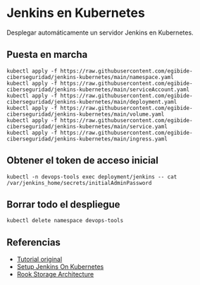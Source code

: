 # Jenkins en Kubernetes

Desplegar automáticamente un servidor Jenkins en Kubernetes.

## Puesta en marcha

```
kubectl apply -f https://raw.githubusercontent.com/egibide-ciberseguridad/jenkins-kubernetes/main/namespace.yaml
kubectl apply -f https://raw.githubusercontent.com/egibide-ciberseguridad/jenkins-kubernetes/main/serviceAccount.yaml
kubectl apply -f https://raw.githubusercontent.com/egibide-ciberseguridad/jenkins-kubernetes/main/deployment.yaml
kubectl apply -f https://raw.githubusercontent.com/egibide-ciberseguridad/jenkins-kubernetes/main/volume.yaml
kubectl apply -f https://raw.githubusercontent.com/egibide-ciberseguridad/jenkins-kubernetes/main/service.yaml
kubectl apply -f https://raw.githubusercontent.com/egibide-ciberseguridad/jenkins-kubernetes/main/ingress.yaml
```

## Obtener el token de acceso inicial

```
kubectl -n devops-tools exec deployment/jenkins -- cat /var/jenkins_home/secrets/initialAdminPassword
```

## Borrar todo el despliegue

```
kubectl delete namespace devops-tools
```

## Referencias

- [Tutorial original](https://devopscube.com/setup-jenkins-on-kubernetes-cluster/)
- [Setup Jenkins On Kubernetes](https://www.jenkins.io/doc/book/installing/kubernetes/)
- [Rook Storage Architecture](https://rook.io/docs/rook/latest-release/Getting-Started/storage-architecture/)
